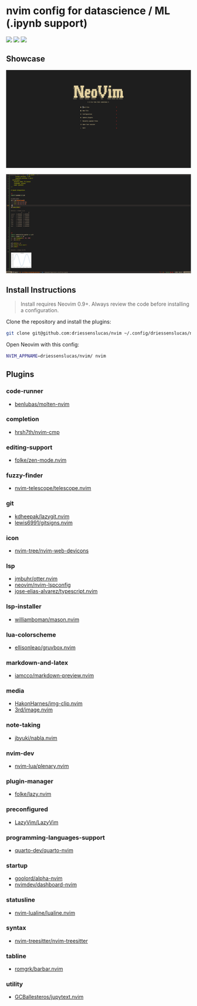 # nvim config for datascience / ML (.ipynb support)

<a href="https://dotfyle.com/driessenslucas/nvim"><img src="https://dotfyle.com/driessenslucas/nvim/badges/plugins?style=flat" /></a>
<a href="https://dotfyle.com/driessenslucas/nvim"><img src="https://dotfyle.com/driessenslucas/nvim/badges/leaderkey?style=flat" /></a>
<a href="https://dotfyle.com/driessenslucas/nvim"><img src="https://dotfyle.com/driessenslucas/nvim/badges/plugin-manager?style=flat" /></a>

## Showcase

![Homepage](showcase/homepage.png)

![Notebooks](showcase/notebooks.png)

## Install Instructions

 > Install requires Neovim 0.9+. Always review the code before installing a configuration.

Clone the repository and install the plugins:

```sh
git clone git@github.com:driessenslucas/nvim ~/.config/driessenslucas/nvim
```

Open Neovim with this config:

```sh
NVIM_APPNAME=driessenslucas/nvim/ nvim
```

## Plugins

### code-runner

+ [benlubas/molten-nvim](https://dotfyle.com/plugins/benlubas/molten-nvim)
### completion

+ [hrsh7th/nvim-cmp](https://dotfyle.com/plugins/hrsh7th/nvim-cmp)
### editing-support

+ [folke/zen-mode.nvim](https://dotfyle.com/plugins/folke/zen-mode.nvim)
### fuzzy-finder

+ [nvim-telescope/telescope.nvim](https://dotfyle.com/plugins/nvim-telescope/telescope.nvim)
### git

+ [kdheepak/lazygit.nvim](https://dotfyle.com/plugins/kdheepak/lazygit.nvim)
+ [lewis6991/gitsigns.nvim](https://dotfyle.com/plugins/lewis6991/gitsigns.nvim)
### icon

+ [nvim-tree/nvim-web-devicons](https://dotfyle.com/plugins/nvim-tree/nvim-web-devicons)
### lsp

+ [jmbuhr/otter.nvim](https://dotfyle.com/plugins/jmbuhr/otter.nvim)
+ [neovim/nvim-lspconfig](https://dotfyle.com/plugins/neovim/nvim-lspconfig)
+ [jose-elias-alvarez/typescript.nvim](https://dotfyle.com/plugins/jose-elias-alvarez/typescript.nvim)
### lsp-installer

+ [williamboman/mason.nvim](https://dotfyle.com/plugins/williamboman/mason.nvim)
### lua-colorscheme

+ [ellisonleao/gruvbox.nvim](https://dotfyle.com/plugins/ellisonleao/gruvbox.nvim)
### markdown-and-latex

+ [iamcco/markdown-preview.nvim](https://dotfyle.com/plugins/iamcco/markdown-preview.nvim)
### media

+ [HakonHarnes/img-clip.nvim](https://dotfyle.com/plugins/HakonHarnes/img-clip.nvim)
+ [3rd/image.nvim](https://dotfyle.com/plugins/3rd/image.nvim)
### note-taking

+ [jbyuki/nabla.nvim](https://dotfyle.com/plugins/jbyuki/nabla.nvim)
### nvim-dev

+ [nvim-lua/plenary.nvim](https://dotfyle.com/plugins/nvim-lua/plenary.nvim)
### plugin-manager

+ [folke/lazy.nvim](https://dotfyle.com/plugins/folke/lazy.nvim)
### preconfigured

+ [LazyVim/LazyVim](https://dotfyle.com/plugins/LazyVim/LazyVim)
### programming-languages-support

+ [quarto-dev/quarto-nvim](https://dotfyle.com/plugins/quarto-dev/quarto-nvim)
### startup

+ [goolord/alpha-nvim](https://dotfyle.com/plugins/goolord/alpha-nvim)
+ [nvimdev/dashboard-nvim](https://dotfyle.com/plugins/nvimdev/dashboard-nvim)
### statusline

+ [nvim-lualine/lualine.nvim](https://dotfyle.com/plugins/nvim-lualine/lualine.nvim)
### syntax

+ [nvim-treesitter/nvim-treesitter](https://dotfyle.com/plugins/nvim-treesitter/nvim-treesitter)
### tabline

+ [romgrk/barbar.nvim](https://dotfyle.com/plugins/romgrk/barbar.nvim)
### utility

+ [GCBallesteros/jupytext.nvim](https://dotfyle.com/plugins/GCBallesteros/jupytext.nvim)